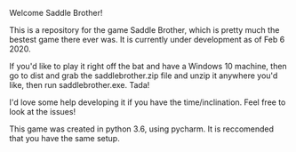Welcome Saddle Brother!

This is a repository for the game Saddle Brother, which is pretty much the bestest game there ever was. It is currently under development as of Feb 6 2020.

If you'd like to play it right off the bat and have a Windows 10 machine, then go to dist and grab the saddlebrother.zip file and unzip it anywhere you'd like, then run saddlebrother.exe. Tada!

I'd love some help developing it if you have the time/inclination. Feel free to look at the issues!

This game was created in python 3.6, using pycharm. It is reccomended that you have the same setup.